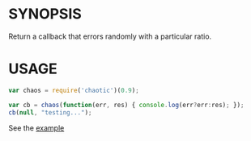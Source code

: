 # SYNOPSIS

Return a callback that errors randomly with a particular ratio.

# USAGE

```javascript
var chaos = require('chaotic')(0.9);

var cb = chaos(function(err, res) { console.log(err?err:res); });
cb(null, "testing...");
```

See the [example](example.js)

